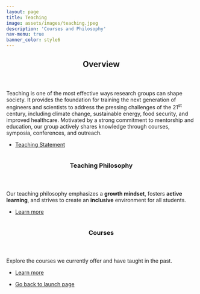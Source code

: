 ```yaml
---
layout: page
title: Teaching
image: assets/images/teaching.jpeg
description: 'Courses and Philosophy'
nav-menu: true
banner_color: style6
---
```


<!-- markdownlint-disable MD033 -->

<!-- One -->
<section id="overview">
 <div class="inner">
  <header class="major">
   <h2>Overview</h2>
  </header>
  <p>
   Teaching is one of the most effective ways research groups can shape society. It provides the foundation for training the next generation of engineers and scientists to address the pressing challenges of the 21<sup>st</sup> century, including climate change, sustainable energy, food security, and improved healthcare. Motivated by a strong commitment to mentorship and education, our group actively shares knowledge through courses, symposia, conferences, and outreach.
  </p>
  <ul class="actions">
   <li><a href="files/teaching.html" class="button icon fa-file">Teaching Statement</a></li>
  </ul>
 </div>
</section>

<!-- Two -->
<section id="topics" class="spotlights">
 <section id="philosophy">
  <a href="teaching/philosophy.html" class="image">
   <img src="{% link assets/images/notebook.jpeg %}" alt="" data-position="bottom center" />
  </a>
  <div class="content">
   <div class="inner">
    <header class="major">
     <h3>Teaching Philosophy</h3>
    </header>
    <p>
     Our teaching philosophy emphasizes a <b>growth mindset</b>, fosters <b>active learning</b>, and strives to create an <b>inclusive</b> environment for all students.
    </p>
    <ul class="actions">
     <li><a href="teaching/philosophy.html" class="button">Learn more</a></li>
    </ul>
   </div>
  </div>
 </section>

 <section id="courses">
  <a href="teaching/courses.html" class="image">
   <img src="{% link assets/images/books2.jpeg %}" alt="" data-position="center center" />
  </a>
  <div class="content">
   <div class="inner">
    <header class="major">
     <h3>Courses</h3>
    </header>
    <p>
     Explore the courses we currently offer and have taught in the past.
    </p>
    <ul class="actions">
     <li><a href="teaching/courses.html" class="button">Learn more</a></li>
    </ul>
   </div>
  </div>
 </section>
</section>

<section>
 <div class="inner">
  <ul class="actions">
   <li><a href="/#launch" class="button icon fa-arrow-left">Go back to launch page</a></li>
  </ul>
 </div>
</section>
